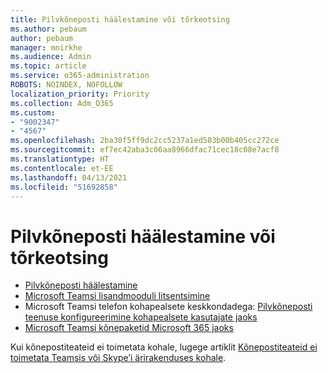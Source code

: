 ```yaml
---
title: Pilvkõneposti häälestamine või tõrkeotsing
ms.author: pebaum
author: pebaum
manager: mnirkhe
ms.audience: Admin
ms.topic: article
ms.service: o365-administration
ROBOTS: NOINDEX, NOFOLLOW
localization_priority: Priority
ms.collection: Adm_O365
ms.custom:
- "9002347"
- "4567"
ms.openlocfilehash: 2ba30f5ff9dc2cc5237a1ed503b00b405cc272ce
ms.sourcegitcommit: ef7ec42aba3c06aa8966dfac71cec18c08e7acf8
ms.translationtype: HT
ms.contentlocale: et-EE
ms.lasthandoff: 04/13/2021
ms.locfileid: "51692858"
---
```

# <a name="set-up-or-troubleshoot-cloud-voicemail"></a>Pilvkõneposti häälestamine või tõrkeotsing

- [Pilvkõneposti häälestamine](https://docs.microsoft.com/microsoftteams/set-up-phone-system-voicemail) 
- [Microsoft Teamsi lisandmooduli litsentsimine](https://docs.microsoft.com/microsoftteams/teams-add-on-licensing/microsoft-teams-add-on-licensing) 
- Microsoft Teamsi telefon kohapealsete keskkondadega: [Pilvkõneposti teenuse konfigureerimine kohapealsete kasutajate jaoks](https://docs.microsoft.com/skypeforbusiness/hybrid/configure-cloud-voicemail) 
- [Microsoft Teamsi kõnepaketid Microsoft 365 jaoks](https://docs.microsoft.com//microsoftteams/calling-plans-for-office-365) 

Kui kõnepostiteateid ei toimetata kohale, lugege artiklit [Kõnepostiteateid ei toimetata Teamsis või Skype’i ärirakenduses kohale](https://docs.microsoft.com/SkypeForBusiness/troubleshoot/hybrid-phone-system/voicemails-not-delivered).